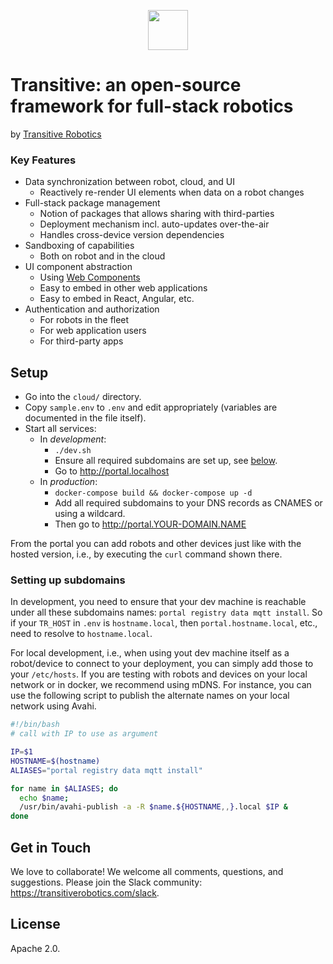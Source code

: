 <p align="center">
  <a href="https://transitiverobotics.com">
    <img src="https://transitiverobotics.com/img/logo.svg" style="height: 64px">
  </a>
</p>

# Transitive: an open-source framework for full-stack robotics

by [Transitive Robotics](https://transitiverobotics.com)

### Key Features

- Data synchronization between robot, cloud, and UI
  - Reactively re-render UI elements when data on a robot changes
- Full-stack package management
  - Notion of packages that allows sharing with third-parties
  - Deployment mechanism incl. auto-updates over-the-air
  - Handles cross-device version dependencies
- Sandboxing of capabilities
  - Both on robot and in the cloud
- UI component abstraction
  - Using [Web Components](https://www.webcomponents.org/introduction)
  - Easy to embed in other web applications
  - Easy to embed in React, Angular, etc.
- Authentication and authorization
  - For robots in the fleet
  - For web application users
  - For third-party apps

## Setup

- Go into the `cloud/` directory.
- Copy `sample.env` to `.env` and edit appropriately (variables are documented in the file itself).
- Start all services:
  - In *development*:
    - `./dev.sh`
    - Ensure all required subdomains are set up, see [below](#setting-up-subdomains).
    - Go to http://portal.localhost
  - In *production*:
    - `docker-compose build && docker-compose up -d`
    - Add all required subdomains to your DNS records as CNAMES or using a wildcard.
    - Then go to http://portal.YOUR-DOMAIN.NAME

From the portal you can add robots and other devices just like with the hosted version, i.e., by executing the `curl` command shown there.

### Setting up subdomains

In development, you need to ensure that your dev machine is reachable under all these subdomains names: `portal registry data mqtt install`. So if your `TR_HOST` in `.env` is `hostname.local`, then `portal.hostname.local`, etc., need to resolve to
`hostname.local`.

For local development, i.e., when using yout dev machine itself as a robot/device to connect to your deployment, you can simply add those to your `/etc/hosts`. If you are testing with robots and devices on your local network or in docker, we recommend using mDNS. For instance, you can use the following script to publish the alternate names on your local network using Avahi.

```sh
#!/bin/bash
# call with IP to use as argument

IP=$1
HOSTNAME=$(hostname)
ALIASES="portal registry data mqtt install"

for name in $ALIASES; do
  echo $name;
  /usr/bin/avahi-publish -a -R $name.${HOSTNAME,,}.local $IP &
done
```

## Get in Touch

We love to collaborate! We welcome all comments, questions, and suggestions. Please join the Slack community: https://transitiverobotics.com/slack.

## License

Apache 2.0.
